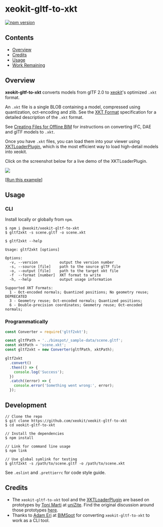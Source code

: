# xeokit-gltf-to-xkt

[![npm version](https://badge.fury.io/js/%40xeokit%2Fxeokit-gltf-to-xkt.svg)](https://badge.fury.io/js/%40xeokit%2Fxeokit-gltf-to-xkt)

## Contents

 - [Overview](#overview)
 - [Credits](#credits)
 - [Usage](#usage)
 - [Work Remaining](#work-remaining)
  
## Overview
**xeokit-gltf-to-xkt** converts models from glTF 2.0 to 
[xeokit](http://xeokit.io)'s optimized ````.xkt```` format.

An ````.xkt```` file is a single BLOB containing a model, compressed using quantization, oct-encoding and zlib. See the [XKT Format](https://github.com/xeokit/xeokit-sdk/wiki/XKT-Format) specification for a detailed description of the ````.xkt```` format.

See [Creating Files for Offline BIM](https://github.com/xeokit/xeokit-sdk/wiki/Creating-Files-for-Offline-BIM) for instructions on converting IFC, DAE and glTF models to ````.xkt````.

Once you have ````.xkt```` files, you can load them into your viewer using 
[XKTLoaderPlugin](https://xeokit.github.io/xeokit-sdk/docs/class/src/plugins/XKTLoaderPlugin/XKTLoaderPlugin.js~XKTLoaderPlugin.html), 
which is the most efficient way to load high-detail models into xeokit.
 
Click on the screenshot below for a live demo of the XKTLoaderPlugin.

<a href="https://xeokit.github.io/xeokit-sdk/examples/#loading_XKT_OTCConferenceCenter">
    <img src="http://xeokit.io/img/docs/XKTLoaderPlugin/XKTLoaderPlugin.png">
</a>
 
[[Run this example](https://xeokit.github.io/xeokit-sdk/examples/#loading_XKT_OTCConferenceCenter)]

## Usage

### CLI

Install locally or globally from `npm`.

```
$ npm i @xeokit/xeokit-gltf-to-xkt
$ gltf2xkt -s scene.gltf -o scene.xkt
```

```
$ gltf2xkt --help

Usage: gltf2xkt [options]

Options:
  -v, --version          output the version number
  -s, --source [file]    path to the source glTF file
  -o, --output [file]    path to the target xkt file
  -f  --format [number]  XKT format to write
  -h, --help             output usage information

Supported XKT Formats:
  1 - Oct-encoded normals; Quantized positions; No geometry reuse; DEPRECATED
  3 - Geometry reuse; Oct-encoded normals; Quantized positions;  
  6 - Double-precision coordinates; Geometry reuse; Oct-encoded normals; 
```

### Programmatically

```javascript
const Converter = require('gltf2xkt');

const gltfPath = '../bimspot/_sample-data/scene.gltf';
const xktPath = 'scene.xkt';
const gltf2xkt = new Converter(gltfPath, xktPath);

gltf2xkt
  .convert()
  .then(() => {
    console.log('Success');
  })
  .catch((error) => {
    console.error('Something went wrong:', error);
  });
```
 
## Development

```
// Clone the repo
$ git clone https://github.com/xeokit/xeokit-gltf-to-xkt
$ cd xeokit-gltf-to-xkt

// Install the dependencies
$ npm install

// Link for command line usage
$ npm link

// Use global symlink for testing
$ gltf2xkt -s /path/to/scene.gltf -o /path/to/scene.xkt
```

See `.eslint` and `.prettierrc` for code style guide.

## Credits

- The ````xeokit-gltf-to-xkt```` tool and the 
[XKTLoaderPlugin](https://xeokit.github.io/xeokit-sdk/docs/class/src/plugins/XKTLoaderPlugin/XKTLoaderPlugin.js~XKTLoaderPlugin.html) 
are based on prototypes by [Toni Marti](https://github.com/tmarti) at [uniZite](https://www.unizite.com/login). Find the original discussion around those prototypes [here](https://github.com/xeokit/xeokit-sdk/issues/48#).
- Thanks to [Adam Eri](https://github.com/eriadam) at [BIMSpot](https://bimspot.io/) for converting ````xeokit-gltf-to-xkt```` to work as a CLI tool.  

